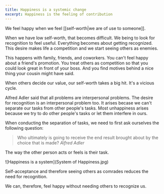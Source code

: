 ```yaml
---
title: Happiness is a systemic change
excerpt: Happiness is the feeling of contribution
---
```


We feel happy when we feel [[self-worth|we are of use to someone]]. 

When we have low self-worth, that becomes difficult. We being to look for recognition to feel useful. Everything becomes about getting recognized. This desire makes life a competition and we start seeing others as enemies. 

This happens with family, friends, and coworkers. You can't feel happy about a friend's promotion. You treat others as competition so that you could look great in front of your boss. And you find motives behind a nice thing your cousin might have said. 

When others decide our value, our self-worth takes a big hit. It's a vicious cycle.

Alfred Adler said that all problems are interpersonal problems. The desire for recognition is an interpersonal problem too. It arises becase we can't separate our tasks from other people's tasks. Most unhappiness arises because we try to do other people's tasks or let them interfere in ours. 

When conducting the separation of tasks, we need to first ask ourselves the following question:
>Who ultimately is going to receive the end result brought about by the choice that is made? <cite>Alfred Adler</cite>

The way the other person acts or feels is their task. 

![Happiness is a system](System of Happiness.jpg)

Self-acceptance and therefore seeing others as comrades reduces the need for recognition. 

We can, therefore, feel happy without needing others to recognize us.

